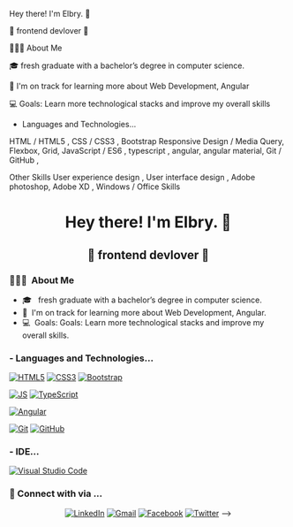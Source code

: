 Hey there! I'm Elbry. 👋

🚀 frontend devlover 🚀

👨🏻‍💻  About Me

🎓  fresh graduate with a bachelor’s degree in computer science.

🌱  I'm on track for learning more about Web Development, Angular

💻  Goals: Learn more technological stacks and improve my overall skills

- Languages and Technologies...

HTML / HTML5 , 
CSS / CSS3 ,
Bootstrap 
Responsive Design / Media Query,
Flexbox, Grid,
JavaScript / ES6 ,
typescript ,
angular,
angular material,
Git / GitHub ,

Other Skills 
User experience design ,
User interface design ,
Adobe photoshop,
Adobe XD ,
Windows / Office Skills 


<h1 align="center"> Hey there! I'm Elbry. 👋</h1>
<h2 align="center">🚀 frontend devlover 🚀</h2>
<h3> 👨🏻‍💻 &nbsp;About Me </h3>

- 🎓 &nbsp; fresh graduate with a bachelor’s degree in computer science.
- 🌱 &nbsp;I'm on track for learning more about Web Development, Angular.
- 💻 &nbsp;Goals: Goals: Learn more technological stacks and improve my overall skills.


### - Languages and Technologies...
[![HTML5](https://img.shields.io/badge/-HTML5-E34F26?style=flat-square&logo=html5&logoColor=white&link=https://github.com/PoulaHelmy/)](https://github.com/elbry74/)
[![CSS3](https://img.shields.io/badge/-CSS3-1572B6?style=flat-square&logo=css3&link=https://github.com/PoulaHelmy/)](https://github.com/PoulaHelmy/)
[![Bootstrap](https://img.shields.io/badge/-Bootstrap-563D7C?style=flat-square&logo=bootstrap&link=https://github.com/PoulaHelmy/)](https://github.com/elbry74/)

[![JS](https://img.shields.io/badge/-JavaScript-black?style=flat-square&logo=javascript&link=https://github.com/PoulaHelmy/)](https://github.com/elbry74/)
[![TypeScript](https://img.shields.io/badge/TypeScript-007ACC?style=flat-square&logo=typescript&logoColor=white&link=https://github.com/elbry74/)](https://github.com/LuizCarlosAbbott/)

[![Angular](https://img.shields.io/badge/Angular-DD0031?style=flat-square&logo=angular&logoColor=white&link=https://github.com/elbry74/)](https://github.com/PoulaHelmy/)

[![Git](https://img.shields.io/badge/-Git-black?style=flat-square&logo=git&link=https://github.com/PoulaHelmy/)](https://github.com/elbry74/)
[![GitHub](https://img.shields.io/badge/-GitHub-181717?style=flat-square&logo=github&link=https://github.com/PoulaHelmy/)](https://github.com/elbry74/)

### - IDE... 
[![Visual Studio Code](https://img.shields.io/badge/Visual_Studio_Code-0078D4?style=flat-square&logo=visual%20studio%20code&logoColor=white&link=https://github.com/ahmedmohamed24/)](https://github.com/elbry74/)

<h3> 💬 Connect with via ... </h3>
<p align="center">
<a href="https://www.linkedin.com/in/elbry74/" target="_blank"><img src="https://img.shields.io/badge/LinkedIn-%230077B5.svg?&style=flat-square&logo=linkedin&logoColor=white" alt="LinkedIn"></a>
<a href="abdallahelbry74@gmail.com" target="_blank"><img src="https://img.shields.io/badge/gmail-%23E4405F.svg?&style=flat-square&logo=gmail&logoColor=white" alt="Gmail"></a>  
<a href="(https://www.facebook.com/abdo.melbry/)" target="_blank"><img src="https://img.shields.io/badge/Facebook-%231877F2.svg?&style=flat-square&logo=facebook&logoColor=white" alt="Facebook"></a>
<a href="https://twitter.com/elbry74" target="_blank"><img src="https://img.shields.io/badge/-Twitter-1da1f2?style=flat-square&labelColor=1da1f2&logo=twitter&logoColor=white&link=https://www.twitter.com/_weltonfelix/" alt="Twitter"></a>  
 -->
 </p>
